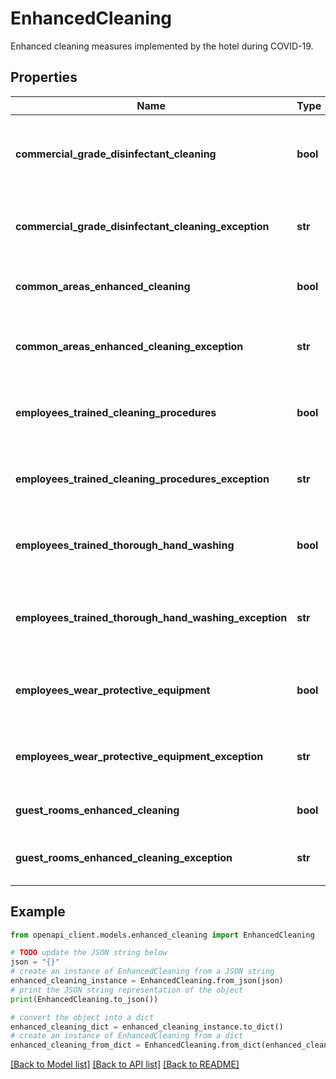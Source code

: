 # EnhancedCleaning

Enhanced cleaning measures implemented by the hotel during COVID-19.

## Properties

Name | Type | Description | Notes
------------ | ------------- | ------------- | -------------
**commercial_grade_disinfectant_cleaning** | **bool** | Commercial-grade disinfectant used to clean the property. | [optional] 
**commercial_grade_disinfectant_cleaning_exception** | **str** | Commercial grade disinfectant cleaning exception. | [optional] 
**common_areas_enhanced_cleaning** | **bool** | Enhanced cleaning of common areas. | [optional] 
**common_areas_enhanced_cleaning_exception** | **str** | Common areas enhanced cleaning exception. | [optional] 
**employees_trained_cleaning_procedures** | **bool** | Employees trained in COVID-19 cleaning procedures. | [optional] 
**employees_trained_cleaning_procedures_exception** | **str** | Employees trained cleaning procedures exception. | [optional] 
**employees_trained_thorough_hand_washing** | **bool** | Employees trained in thorough hand-washing. | [optional] 
**employees_trained_thorough_hand_washing_exception** | **str** | Employees trained thorough hand washing exception. | [optional] 
**employees_wear_protective_equipment** | **bool** | Employees wear masks, face shields, and/or gloves. | [optional] 
**employees_wear_protective_equipment_exception** | **str** | Employees wear protective equipment exception. | [optional] 
**guest_rooms_enhanced_cleaning** | **bool** | Enhanced cleaning of guest rooms. | [optional] 
**guest_rooms_enhanced_cleaning_exception** | **str** | Guest rooms enhanced cleaning exception. | [optional] 

## Example

```python
from openapi_client.models.enhanced_cleaning import EnhancedCleaning

# TODO update the JSON string below
json = "{}"
# create an instance of EnhancedCleaning from a JSON string
enhanced_cleaning_instance = EnhancedCleaning.from_json(json)
# print the JSON string representation of the object
print(EnhancedCleaning.to_json())

# convert the object into a dict
enhanced_cleaning_dict = enhanced_cleaning_instance.to_dict()
# create an instance of EnhancedCleaning from a dict
enhanced_cleaning_from_dict = EnhancedCleaning.from_dict(enhanced_cleaning_dict)
```
[[Back to Model list]](../README.md#documentation-for-models) [[Back to API list]](../README.md#documentation-for-api-endpoints) [[Back to README]](../README.md)



